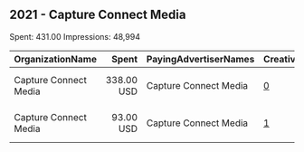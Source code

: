 ## 2021 - Capture Connect Media 
Spent: 431.00
Impressions: 48,994

|OrganizationName|Spent|PayingAdvertiserNames|CreativeUrls|Impressions|Genders|AgeBrackets|CountryCodes|BillingAddresses|CandidateBallotInformation|
|:---|---:|:---|:---|---:|:---|:---|:---|:---|:---|
|Capture Connect Media|338.00 USD|Capture Connect Media|[0](https://www.snap.com/political-ads/asset/09073c8bddbc4bd57b0644285fa90a17a51a61dcd9c3fff3bcb3bb492b842387?mediaType=mp4)|38,088||21-34|united states|"1615 Poydras St Suite #900,New Orleans,70112,US"|Troy Carter|
|Capture Connect Media|93.00 USD|Capture Connect Media|[1](https://www.snap.com/political-ads/asset/09073c8bddbc4bd57b0644285fa90a17a51a61dcd9c3fff3bcb3bb492b842387?mediaType=mp4)|10,906||21-34|united states|"1615 Poydras St Suite #900,New Orleans,70112,US"|Troy Carter|
